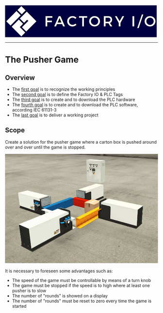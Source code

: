 ![Factory IO](../Ex03/Images/logo_fio.png)
_____________________________________
# The Pusher Game
## Overview
-   The [first goal](Ex03/Subchapter04_01.md) is to recognize the working principles
-   The [second goal](Ex03/Subchapter04_02.md) is to define the Factory IO & PLC Tags
-   The [third goal](Ex03/Subchapter04_03.md) is to create and to download the PLC hardware
-   The [fourth goal](Ex03/Subchapter04_04.md) is to create and to download the PLC software, according IEC 61131-3
-   The [last goal](Ex03/Subchapter04_05.md) is to deliver a working project

## Scope
Create a solution for the pusher game where a carton box is pushed around over and over until the game is stopped.

![The Pusher Game](../Ex03/Images/The_Pusher_Game.jpg)

It is necessary to foreseen some advantages such as:
-  The speed of the game must be controllable by means of a turn knob
-  The game must be stopped if the speed is to high where at least one pusher is to slow
-  The number of "rounds" is showed on a display
-  The number of "rounds" must be reset to zero every time the game is started
